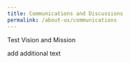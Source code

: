 ```yaml
---
title: Communications and Discussions
permalink: /about-us/communications
---
```



Test Vision and Mission

add additional text